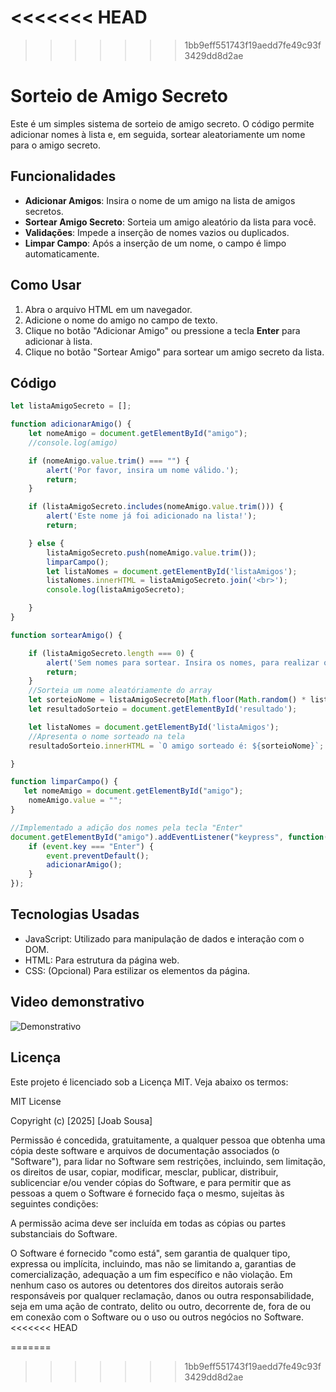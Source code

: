 <<<<<<< HEAD
=======

>>>>>>> 1bb9eff551743f19aedd7fe49c93f3429dd8d2ae
# Sorteio de Amigo Secreto

Este é um simples sistema de sorteio de amigo secreto. O código permite adicionar nomes à lista e, em seguida, sortear aleatoriamente um nome para o amigo secreto.

## Funcionalidades

- **Adicionar Amigos**: Insira o nome de um amigo na lista de amigos secretos.
- **Sortear Amigo Secreto**: Sorteia um amigo aleatório da lista para você.
- **Validações**: Impede a inserção de nomes vazios ou duplicados.
- **Limpar Campo**: Após a inserção de um nome, o campo é limpo automaticamente.

## Como Usar

1. Abra o arquivo HTML em um navegador.
2. Adicione o nome do amigo no campo de texto.
3. Clique no botão "Adicionar Amigo" ou pressione a tecla **Enter** para adicionar à lista.
4. Clique no botão "Sortear Amigo" para sortear um amigo secreto da lista.

## Código

```javascript
let listaAmigoSecreto = [];

function adicionarAmigo() {
    let nomeAmigo = document.getElementById("amigo");
    //console.log(amigo)

    if (nomeAmigo.value.trim() === "") {
        alert('Por favor, insira um nome válido.');
        return;
    }

    if (listaAmigoSecreto.includes(nomeAmigo.value.trim())) {
        alert('Este nome já foi adicionado na lista!');
        return;

    } else {
        listaAmigoSecreto.push(nomeAmigo.value.trim());
        limparCampo();
        let listaNomes = document.getElementById('listaAmigos');
        listaNomes.innerHTML = listaAmigoSecreto.join('<br>');
        console.log(listaAmigoSecreto);

    }
}

function sortearAmigo() {

    if (listaAmigoSecreto.length === 0) {
        alert('Sem nomes para sortear. Insira os nomes, para realizar o sorteio.');
        return;
    }
    //Sorteia um nome aleatóriamente do array
    let sorteioNome = listaAmigoSecreto[Math.floor(Math.random() * listaAmigoSecreto.length)];
    let resultadoSorteio = document.getElementById('resultado');

    let listaNomes = document.getElementById('listaAmigos');
    //Apresenta o nome sorteado na tela
    resultadoSorteio.innerHTML = `O amigo sorteado é: ${sorteioNome}`;

}

function limparCampo() {
   let nomeAmigo = document.getElementById("amigo");
    nomeAmigo.value = "";
}

//Implementado a adição dos nomes pela tecla "Enter"
document.getElementById("amigo").addEventListener("keypress", function(eveng) {
    if (event.key === "Enter") {
        event.preventDefault();
        adicionarAmigo();
    }
});

````

## Tecnologias Usadas

- JavaScript: Utilizado para manipulação de dados e interação com o DOM.
- HTML: Para estrutura da página web.
- CSS: (Opcional) Para estilizar os elementos da página.

## Video demonstrativo

![Demonstrativo](video_demonstrativo.gif)



## Licença

Este projeto é licenciado sob a Licença MIT. Veja abaixo os termos:

MIT License

Copyright (c) [2025] [Joab Sousa]

Permissão é concedida, gratuitamente, a qualquer pessoa que obtenha uma cópia deste software e arquivos de documentação associados (o "Software"), para lidar no Software sem restrições, incluindo, sem limitação, os direitos de usar, copiar, modificar, mesclar, publicar, distribuir, sublicenciar e/ou vender cópias do Software, e para permitir que as pessoas a quem o Software é fornecido faça o mesmo, sujeitas às seguintes condições:

A permissão acima deve ser incluída em todas as cópias ou partes substanciais do Software.

O Software é fornecido "como está", sem garantia de qualquer tipo, expressa ou implícita, incluindo, mas não se limitando a, garantias de comercialização, adequação a um fim específico e não violação. Em nenhum caso os autores ou detentores dos direitos autorais serão responsáveis por qualquer reclamação, danos ou outra responsabilidade, seja em uma ação de contrato, delito ou outro, decorrente de, fora de ou em conexão com o Software ou o uso ou outros negócios no Software.
<<<<<<< HEAD





=======
>>>>>>> 1bb9eff551743f19aedd7fe49c93f3429dd8d2ae
